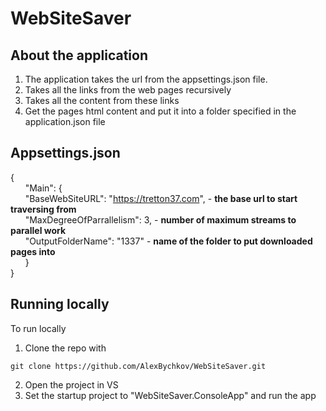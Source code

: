# WebSiteSaver
## About the application
1. The application takes the url from the appsettings.json file.
2. Takes all the links from the web pages recursively
3. Takes all the content from these links
4. Get the pages html content and put it into a folder specified in the application.json file

## Appsettings.json
{<br />
&nbsp;&nbsp;&nbsp;&nbsp;&nbsp;&nbsp;"Main": {<br />
&nbsp;&nbsp;&nbsp;&nbsp;&nbsp;&nbsp;"BaseWebSiteURL": "https://tretton37.com", - <b>the base url to start traversing from</b><br />
&nbsp;&nbsp;&nbsp;&nbsp;&nbsp;&nbsp;"MaxDegreeOfParrallelism": 3, - <b>number of maximum streams to parallel work</b><br />
&nbsp;&nbsp;&nbsp;&nbsp;&nbsp;&nbsp;"OutputFolderName": "1337" - <b>name of the folder to put downloaded pages into</b><br />
&nbsp;&nbsp;&nbsp;&nbsp;&nbsp;&nbsp;}<br />
}<br />

## Running locally
To run locally
1. Clone the repo with 
```
git clone https://github.com/AlexBychkov/WebSiteSaver.git
```
2. Open the project in VS
3. Set the startup project to "WebSiteSaver.ConsoleApp" and run the app
